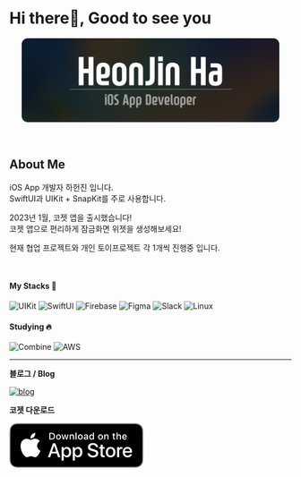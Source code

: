 
# Hi there👋, Good to see you

<p align=center >
<img src="assets/NameTag.png" height=150>
</p>

<br>

## About Me

iOS App 개발자 하헌진 입니다.   
SwiftUI과 UIKit + SnapKit를 주로 사용합니다.

2023년 1월, 코젯 앱을 출시했습니다!   
코젯 앱으로 편리하게 잠금화면 위젯을 생성해보세요!   

현재 협업 프로젝트와 개인 토이프로젝트 각 1개씩 진행중 입니다.   


  
  <br>
  
####  My Stacks 🚀

![UIKit](https://img.shields.io/badge/UIKit-ffd02f?style=flat&logo=Swift&logoColor=white)
![SwiftUI](https://img.shields.io/badge/SwiftUI-0e48d0?style=flat&logo=Swift&logoColor=white)
![Firebase](https://img.shields.io/badge/Firebase-white?style=flat&logo=firebase&logoColor=FFCA28)
![Figma](https://img.shields.io/badge/figma-black?style=flat&logo=figma&logoColor=f24d1d)
![Slack](https://img.shields.io/badge/Slack-4A154B?style=flat&logo=slack&logoColor=FFFFFF)
![Linux](https://img.shields.io/badge/linux-000000?style=flat&logo=linux&logoColor=white)


####  Studying 🔥
![Combine](https://img.shields.io/badge/Combine-e24c34?style=flat&logo=Swift&logoColor=white)
![AWS](https://img.shields.io/badge/AWS-white?style=flat&logo=amazon-aws&logoColor=ff9900)
  

---
**블로그 / Blog**   

[![blog](https://img.shields.io/badge/heon.dev-white?style=for-the-badge&logo=tistory&logoColor=e24c34)](https://www.heon.dev)

**코젯 다운로드**   

[![AppStoreToKoget](assets/downloadToAppstore.svg)](https://apple.co/3SZORzd)
